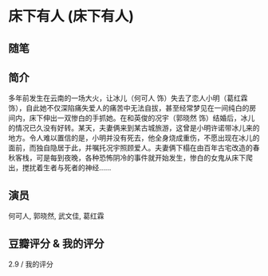 # 床下有人 (床下有人)

## 随笔

## 简介

多年前发生在云南的一场大火，让冰儿（何可人 饰）失去了恋人小明（葛红霖 饰），自此她不仅深陷痛失爱人的痛苦中无法自拔，甚至经常梦见在一间纯白的房间内，床下伸出一双惨白的手抓她。在和英俊的况宇（郭晓然 饰）结婚后，冰儿的情况已久没有好转。某天，夫妻俩来到某古城旅游，这曾是小明许诺带冰儿来的地方。令人难以置信的是，小明并没有死去，他全身烧成重伤，不愿出现在冰儿的面前，而独自隐居于此，并嘱托况宇照顾爱人。夫妻俩下榻在由百年古宅改造的春秋客栈，可是每到夜晚，各种恐怖阴冷的事件就开始发生，惨白的女鬼从床下爬出，搅扰着生者与死者的神经……

## 演员

何可人, 郭晓然, 武文佳, 葛红霖

## 豆瓣评分 & 我的评分

2.9 / 我的评分
